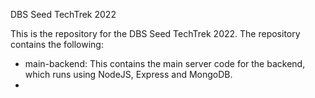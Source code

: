DBS Seed TechTrek 2022

This is the repository for the DBS Seed TechTrek 2022. The repository contains the following:
 - main-backend: This contains the main server code for the backend, which runs using NodeJS, Express and MongoDB.
 - 